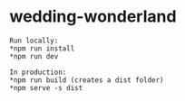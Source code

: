 # wedding-wonderland

```
Run locally:
*npm run install
*npm run dev
```

```
In production:
*npm run build (creates a dist folder)
*npm serve -s dist
```
